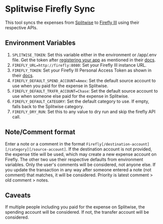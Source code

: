 # Splitwise Firefly Sync

This tool syncs the expenses from [Splitwise](https://www.splitwise.com) to [Firefly III](https://www.firefly-iii.org) using their respective APIs.

## Environment Variables

1. `SPLITWISE_TOKEN`: Set this variable either in the environment or /app/.env file. Get the token after [registering your app](https://secure.splitwise.com/apps) as mentioned in their [docs](https://dev.splitwise.com/#section/Authentication).
2. `FIREFLY_URL=http://firefly:8080`: Set your Firefly III instance URL.
3. `FIREFLY_TOKEN`: Set your Firefly III Personal Access Token as shown in their [docs](https://docs.firefly-iii.org/firefly-iii/api/#authentication).
4. `FIREFLY_DEFAULT_SPEND_ACCOUNT=Amex`: Set the default source account to use when you paid for the expense in Splitwise.
5. `FIREFLY_DEFAULT_TRXFR_ACCOUNT=Chase`: Set the default source account to use when someone else paid for the expense in Splitwise.
6. `FIREFLY_DEFAULT_CATEGORY`: Set the default category to use. If empty, falls back to the Splitwise category.
7. `FIREFLY_DRY_RUN`: Set this to any value to dry run and skip the firefly API call.

## Note/Comment format

Enter a note or a comment in the format `Firefly[/destination-account][/category][/source-account]`. If the destination account is not provided, the expense title will be used, which may create a new expense account on Firefly. The other two use their respective defaults from environment variables. Only the user's comments will be considered, not anyone else. If you update the transaction in any way after someone entered a note (not comment) that matches, it will be considered. Priority is latest comment > old comment > notes.

## Caveats

If multiple people including you paid for the expense on Splitwise, the spending account will be considered. If not, the transfer account will be considered.
